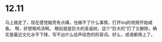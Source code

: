 # 12.11

马上就走了，现在感觉脑壳有点痛，也做不了什么事情，打开lzq的视频开始咸鱼。
啊，好想喝鸡汤啊。
眼前就是巨大的圣诞树，这个“巨大的”打了又删除，确实是最近文化水平下降，写不出什么绘声绘色的形容词。好么，成语都用上了。